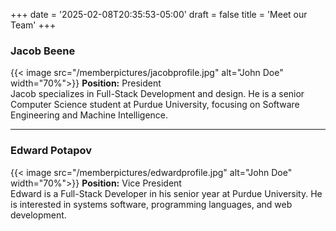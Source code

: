 +++
date = '2025-02-08T20:35:53-05:00'
draft = false
title = 'Meet our Team'
+++

### Jacob Beene 
{{< image src="/memberpictures/jacobprofile.jpg" alt="John Doe" width="70%">}}
**Position:** President  
Jacob specializes in Full-Stack Development and design. He is a senior Computer Science student at Purdue University, focusing on Software Engineering and Machine Intelligence.

---

### Edward Potapov
{{< image src="/memberpictures/edwardprofile.jpg" alt="John Doe" width="70%">}}
**Position:** Vice President  
Edward is a Full-Stack Developer in his senior year at Purdue University. He is interested in systems software, programming languages, and web development.